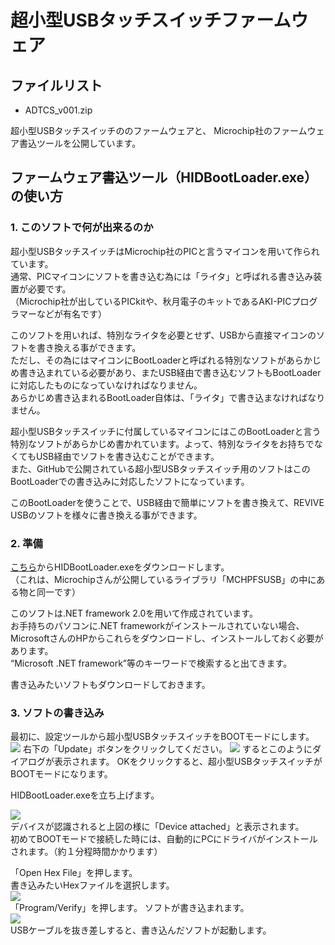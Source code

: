 # 超小型USBタッチスイッチファームウェア

## ファイルリスト

 - ADTCS_v001.zip

超小型USBタッチスイッチののファームウェアと、
Microchip社のファームウェア書込ツールを公開しています。 

## ファームウェア書込ツール（HIDBootLoader.exe）の使い方

### 1. このソフトで何が出来るのか

超小型USBタッチスイッチはMicrochip社のPICと言うマイコンを用いて作られています。  
通常、PICマイコンにソフトを書き込む為には「ライタ」と呼ばれる書き込み装置が必要です。  
（Microchip社が出しているPICkitや、秋月電子のキットであるAKI-PICプログラマーなどが有名です）  

このソフトを用いれば、特別なライタを必要とせず、USBから直接マイコンのソフトを書き換える事ができます。  
ただし、その為にはマイコンにBootLoaderと呼ばれる特別なソフトがあらかじめ書き込まれている必要があり、またUSB経由で書き込むソフトもBootLoaderに対応したものになっていなければなりません。  
あらかじめ書き込まれるBootLoader自体は、「ライタ」で書き込まなければなりません。  

超小型USBタッチスイッチに付属しているマイコンにはこのBootLoaderと言う特別なソフトがあらかじめ書かれています。よって、特別なライタをお持ちでなくてもUSB経由でソフトを書き込むことができます。  
また、GitHubで公開されている超小型USBタッチスイッチ用のソフトはこのBootLoaderでの書き込みに対応したソフトになっています。  

このBootLoaderを使うことで、USB経由で簡単にソフトを書き換えて、REVIVE USBのソフトを様々に書き換える事ができます。  

### 2. 準備

[こちら](https://github.com/bit-trade-one/REVIVE-USB-MICRO/raw/master/Writing-Tool/HIDBootLoader.exe)からHIDBootLoader.exeをダウンロードします。  
（これは、Microchipさんが公開しているライブラリ「MCHPFSUSB」の中にある物と同一です）  

このソフトは.NET framework 2.0を用いて作成されています。  
お手持ちのパソコンに.NET frameworkがインストールされていない場合、MicrosoftさんのHPからこれらをダウンロードし、インストールしておく必要があります。  
“Microsoft .NET framework”等のキーワードで検索すると出てきます。  

書き込みたいソフトもダウンロードしておきます。  

### 3. ソフトの書き込み

最初に、設定ツールから超小型USBタッチスイッチをBOOTモードにします。
![](https://bit-trade-one.co.jp/wp/wp-content/uploads/2020/06/ADTCS02Update.png)
右下の「Update」ボタンをクリックしてください。
![](https://bit-trade-one.co.jp/wp/wp-content/uploads/2020/06/ADTCS03dialog.png)
するとこのようにダイアログが表示されます。
OKをクリックすると、超小型USBタッチスイッチがBOOTモードになります。

HIDBootLoader.exeを立ち上げます。  

![](http://bit-trade-one.co.jp/wp/wp-content/uploads/2019/06/03HIDTool.png)  
デバイスが認識されると上図の様に「Device attached」と表示されます。  
初めてBOOTモードで接続した時には、自動的にPCにドライバがインストールされます。（約１分程時間かかります）  

「Open Hex File」を押します。  
書き込みたいHexファイルを選択します。  
![](https://bit-trade-one.co.jp/wp/wp-content/uploads/2020/06/ADTCS05select.png)  
「Program/Verify」を押します。
ソフトが書き込まれます。  
![](http://bit-trade-one.co.jp/wp/wp-content/uploads/2019/06/05Program.png)  
USBケーブルを抜き差しすると、書き込んだソフトが起動します。  
